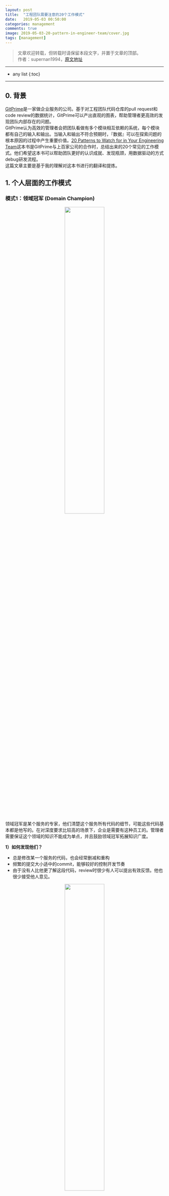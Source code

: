 ```yaml
---
layout: post
title:  "工程团队需要注意的20个工作模式"
date:   2019-05-03 00:50:00
categories: management
comments: true
image: 2019-05-03-20-pattern-in-engineer-team/cover.jpg
tags: [management]
---
```


> 文章欢迎转载，但转载时请保留本段文字，并置于文章的顶部。  
> 作者：supernan1994，[原文地址](https://supernan1994.github.io/management/20-pattern-in-engineer-team.html)

----
* any list
{:toc}

----

## 0. 背景
[GitPrime](https://www.gitprime.com)是一家做企业服务的公司。基于对工程团队代码仓库的pull request和code review的数据统计，GitPrime可以产出直观的图表，帮助管理者更高效的发现团队内部存在的问题。  
GitPrime认为高效的管理者会把团队看做有多个模块相互依赖的系统，每个模块都有自己的输入和输出。当输入和输出不符合预期时，『数据』可以在探索问题的根本原因的过程中产生重要价值。[20 Patterns to Watch for in Your
Engineering Team](https://resources.gitprime.com/books/20-patterns/)这本书是GitPrime与上百家公司的合作时，总结出来的20个常见的工作模式。他们希望这本书可以帮助团队更好的认识成就、发现瓶颈，用数据驱动的方式debug研发流程。  
这篇文章主要是基于我的理解对这本书进行的翻译和提炼。  

## 1. 个人层面的工作模式

### 模式1：领域冠军 (Domain Champion)
<div align="center"><img width="50%" height="50%" src="2019-05-03-20-pattern-in-engineer-team/domain-champion.png"/></div>
领域冠军是某个服务的专家，他们清楚这个服务所有代码的细节，可能这些代码基本都是他写的。在对深度要求比较高的场景下，企业是需要有这种员工的。管理者需要保证这个领域的知识不能成为单点，并且鼓励领域冠军拓展知识广度。

**1）如何发现他们？**
- 总是修改某一个服务的代码，也会经常删减和重构
- 频繁的提交大小适中的commit，能够较好的控制开发节奏
- 由于没有人比他更了解这段代码，review时很少有人可以提出有效反馈。他也很少接受他人意见。
<div align="center"><img width="50%" height="50%" src="2019-05-03-20-pattern-in-engineer-team/domain-champion-statistic.png"/></div>

**2）如何处理这种情况？**
- 认可他在专业上的成就，鼓励在团队中分享经验
- 给他分配一些其他感兴趣的任务，在新的任务中应用并分享过去积累的最佳实践  

很多人都喜欢呆在自己的舒适区，好的管理者需要推动他们走出来，提升团队同学的知识广度，减少系统的单点风险。

### 模式2：囤积代码 (Hoarding the Code)
<div align="center"><img width="50%" height="50%" src="2019-05-03-20-pattern-in-engineer-team/hoarding-the-code.png"/></div>
囤积代码指总是自己写代码，到迭代结束的时候才提交一个超大的PR的工作习惯。这种做法会导致代码提交上来之后，因为时间原因，reviewer不能充分review所有代码，增加产生问题的概率；即使发现了问题，也不一定有时间改正，如果是设计上有问题，可能需要推翻重做。

**1）如何发现他们？**
- 低频率提交超大的commit
- 快上线时提交PR
- review时间较长，review覆盖率较低，review意见采纳率较低
<div align="center"><img width="50%" height="50%" src="2019-05-03-20-pattern-in-engineer-team/hoarding-the-code-statistic.png"/></div>

**2）如何处理这种情况？**
- 有同理心，确定工程师有足够的时间完成这个任务
- 找一个非正式的场合，聊聊最近的工作状态，认可他们的成就。在此过程中提出团队合作的价值：可以相互学习、从不同角度看问题、减少不确定性、发现更好的解决方案。在实践中，不需要等到全部ready再提PR。


### 模式3：大量废代码 (Unusually High Churn)
<div align="center"><img width="50%" height="50%" src="2019-05-03-20-pattern-in-engineer-team/unusually-high-churn.png"/></div>
废代码是在写完之后很快就做了重写的代码。从统计数据上看，提交的代码一般有13-30%会作废，这里面包括一些测试、POC和必要的重构。超过这个范围说明团队或个人可能在非常痛苦的完成任务。这个问题可能由3种原因造成：
- 完美主义
- 纠结，不知道该如何实现
- 外部原因：需求产生的晚/不明确/发生变更

**1）如何发现他们？**
- 迭代后期产生的废代码显著提高，超过正常比例
<div align="center"><img width="50%" height="50%" src="2019-05-03-20-pattern-in-engineer-team/unusually-high-churn-statistic.png"/></div>

**2）如何处理这种情况？**
- 如果是外部原因，如需求变更导致的问题：
    - 用数据说话，告诉产品经理由于需求变更产生的额外工作量和负面影响
    - 把需求放到下一个迭代或者拆分为多个迭代完成
- 如果是内部原因：
    - 写代码前提前拆分工作，先想清楚怎么做再开始写
    - 提前做（可以在设计阶段就做） review
    - 让资深工程师说明什么是目前阶段足够好的实现，避免过度设计
    - 如果问题对当前工程师来说比较困难，找另外一个工程师一起完成

### 模式4：百发百中 (Bullseye Commits)
<div align="center"><img width="50%" height="50%" src="2019-05-03-20-pattern-in-engineer-team/bullseye-commits.png"/></div>
这种情况指：工程师能够很好的理解需求，并将需求拆分为小的任务，提交的代码基本不需要修改。

**1）如何发现他们？**
- 提前完成，而不是到截止日期才提交
- 大小合适
- 被充分review
- 第一次review就通过
<div align="center"><img width="50%" height="50%" src="2019-05-03-20-pattern-in-engineer-team/bullseye-commits-statistic.png"/></div>

**2）如何处理这种情况？**
- 面对面或在code review中留言肯定
- 跟总是可以做到的人学习经验，或者让他在review别人代码的时候提供反馈

### 模式5：个人英雄主义 (Heroing)
<div align="center"><img width="50%" height="50%" src="2019-05-03-20-pattern-in-engineer-team/heroing.png"/></div>
“英雄”总是能在最后一秒钟修复别人的问题。但这个做法会导致几个问题：
- 破坏了review的正反馈的循环
- 可能会造成团队同学的自我怀疑
- 可能会导致团队内部滋生一种懒惰的氛围：习惯性觉得有人会替自己解决问题
- 上线前的紧急修复会导致技术债的诞生

**1）如何发现他们？**
- 代码提交的比较晚
- 自己合并PR
- 很少接受别人的review建议（也有可能是其他人很少能提出有效建议）
<div align="center"><img width="50%" height="50%" src="2019-05-03-20-pattern-in-engineer-team/heroing-statistic.png"/></div>

**2）如何处理这种情况？**
- 团队成员提交更频繁、更小的commit。大型项目提交中期PR。更早的发现问题。
- 推动形成更健康的合作模式。将直接修改代码的行为转变为code review。

### 模式6：过度帮助 (Over Helping)
<div align="center"><img width="50%" height="50%" src="2019-05-03-20-pattern-in-engineer-team/over-helping.png"/></div>
过度帮助指一个工程师花费过多时间帮助其他工程师完成工作（一个人是另一个的mentor的情况除外）。这个问题会带来几个后果：
- 过多的帮助其他同学打扫战场会导致个人工作完成度不高
- 减少其他同学独立思考的机会
- 产生资源浪费

**1）如何发现他们？**
- 两个人总是互相review。从统计数据上看，其中一个经常给别人review代码、review意见经常被采纳。另一个人相反
- 代码总是在上线前一秒钟被修正
<div align="center"><img width="50%" height="50%" src="2019-05-03-20-pattern-in-engineer-team/over-helping-statistic.png"/></div>

**2）如何处理这种情况？**
- 让其他工程师介入review流程
- 让两个人负责不同的模块
- 给高级工程师一个有挑战的工作
- 更强的那一方展示出自然的领导力和教练倾向，找机会让他在团队中施展这个才华

分开两个人并不是破坏友谊，而是让知识在团队中更均匀的分布，同时磨练团队里同学的能力，让他们的职业生涯得到成长。

### 模式7：随手收拾 (Clean As You Go)
<div align="center"><img width="50%" height="50%" src="2019-05-03-20-pattern-in-engineer-team/clean-as-you-go.png"/></div>
习惯于随手收拾代码工程师会注意到已有代码的缺陷并改进它，即使跟当前正在做的任务没什么关系。这是一件非常值得鼓励的工作习惯。  
比起实现业务功能，改进的工作往往不会得到很多关注，但对于团队来说时无价的。管理者应该鼓励这种行为。

**1）如何发现他们？**
- 加了一些新代码，对周围的旧代码做了较多修改
<div align="center"><img width="50%" height="50%" src="2019-05-03-20-pattern-in-engineer-team/clean-as-you-go-statistic.png"/></div>

**2）如何处理这种情况？**
- 在公开场合认可这个工程师的工作，并鼓励大家学习。可以经常在迭代复盘会和站会上提到这类贡献，这样每个人都会知道你重视这件事情
- 在团队中推广开发规范

### 模式8：得心应手 (In the Zone)
<div align="center"><img width="50%" height="50%" src="2019-05-03-20-pattern-in-engineer-team/in-the-zone.png"/></div>
这类工程师能够持续稳定的输出高质量的代码。软件开发是一场持久战，如果想获得可持续的商业价值，必须要保证每天都有产出，真正有价值的创意可能需要花几年来实现。

**1）如何发现他们？**
- 活跃天数高于平均值
- PRs准时、大小合适
- 持续参与review
- 废代码比例较低
<div align="center"><img width="50%" height="50%" src="2019-05-03-20-pattern-in-engineer-team/in-the-zone-statistic.png"/></div>

**2）如何处理这种情况？**
- 公开、私下鼓励，赞美始终如一的坚持
- 为每个团队成员找到让他们得心应手的工作
- 减少工程师被打扰的时间

### 模式9：乱试一通 (Bit Twiddling)
<div align="center"><img width="50%" height="50%" src="2019-05-03-20-pattern-in-engineer-team/bit-twiddling.png"/></div>
这种模式是形容像拼拼图一样工作，乱试一通，期望最后得到正确的结果。这通常是因为工程师没有充分理解问题，或者不知道这次改动的背景。  
这种情况下，工程师可能会失去工作动力，而且很容易给线上引入bug。

**1）如何发现他们？**
- 较高的废代码率
- 反复修改不重要的代码（如标准库），reviewer也并不关心这个改动
<div align="center"><img width="50%" height="50%" src="2019-05-03-20-pattern-in-engineer-team/bit-twiddling-statistic.png"/></div>

**2）如何处理这种情况？**
- 找一个新的项目
- 找一个更小的需求

创造性工作者会在解决新的、有挑战的问题中得到成长。新的经历会使他们有新的收获，这个是大多数工程师都喜欢做的事情。

### 模式10：打杂 (The Busy Body)
<div align="center"><img width="50%" height="50%" src="2019-05-03-20-pattern-in-engineer-team/the-busy-body.png"/></div>
打杂的工程师是指在多个代码仓库中缝缝补补：一会儿解决前端问题，一会儿做个重构，一会儿去搞数据库的人。解决的问题通常来说比较轻量。  
如果是短期表现没什么问题。但长时间如此会造成工程师没有太多主人翁意识，因为没有一个项目是他从头到尾做完的。这也会导致人员流失。

**1）如何发现他们？**
- 在很多仓库里提交小的PR
- 因为改动是别人的代码，code review中会有比较多的讨论
- 更多时间在增加新功能。而在修复bug、优化代码方面投入较少
<div align="center"><img width="50%" height="50%" src="2019-05-03-20-pattern-in-engineer-team/the-busy-body-statistic.png"/></div>

**2）如何处理这种情况？**
- 给他一个需要从0到1搭建的系统化模块，要求不仅仅是做完，也要在这个领域积累足够的技术深度
- 持续迭代。继续给一些修复bug，单元测试，文档撰写的任务
- 请他分享过程中的经验教训和最佳实践

以上过程的关键是培养工程师的主人翁意识。

## 2. 团队层面的工作模式

### 模式11：需求变更 (Scope Creep)
<div align="center"><img width="50%" height="50%" src="2019-05-03-20-pattern-in-engineer-team/scope-creep.png"/></div>
这种情况是指，已经开始开发的情况下产生需求变更。即使设计最好的系统也会有需求变更的情况出现。管理者需要尽可能避免这种事情的发生。

**1）如何发现这个问题？**
- 临上线前提交大量代码，而且没有经过code review
<div align="center"><img width="50%" height="50%" src="2019-05-03-20-pattern-in-engineer-team/scope-creep-statistic.png"/></div>

**2）如何处理这种情况？**
- 需求变更是因为产品设计时考虑的不全面，不应该工程师承担这个后果
- 让产品经理意识到考虑不周带来额外工作量

### 模式12：产品把控能力不足 (Flaky Product Ownership)
<div align="center"><img width="50%" height="50%" src="2019-05-03-20-pattern-in-engineer-team/flaky-product-ownership.png"/></div>
把控能力不足的产品经理通常有两种表现：
- 需求不完善，需要工程师细化
- 开始开发后变更需求导致延期

**1）如何发现这个问题？**
- 在某个产品经理身上总是出现这个问题
<div align="center"><img width="50%" height="50%" src="2019-05-03-20-pattern-in-engineer-team/flaky-product-ownership-statistic.png"/></div>

**2）如何处理这种情况？**
- 可能是因为这个产品经理，工作太多，没有足够的精力。跟产品负责人沟通，可以一起帮他解决这个问题。

### 模式13：不在规划中的大规模重构 (Expanding Refactor)
<div align="center"><img width="50%" height="50%" src="2019-05-03-20-pattern-in-engineer-team/expanding-refactor.png"/></div>
这种情况是指，本来想做一个小的优化最后变成了大范围重构。

**1）如何发现这个问题？**
- 大规模重构，并且对未来的规划没有收益
<div align="center"><img width="50%" height="50%" src="2019-05-03-20-pattern-in-engineer-team/expanding-refactor-statistic.png"/></div>

**2）如何处理这种情况？**
- 给出在当前阶段，什么样的实现是合适的，不需要再优化了。

### 模式14：临上线前提交PR (Just One More Thing)
<div align="center"><img width="50%" height="50%" src="2019-05-03-20-pattern-in-engineer-team/just-one-more-thing.png"/></div>
如果只有少部分人在迭代结束的时候才提交代码，那么这是一个需要改正的习惯。如果所有人都这样，说明流程或团队文化有问题。

**1）如何发现这个问题？**
- 在核心PR merge之后又提交了大量新代码
<div align="center"><img width="50%" height="50%" src="2019-05-03-20-pattern-in-engineer-team/just-one-more-thing-statistic.png"/></div>

**2）如何处理这种情况？**
- 开发前预估工时，确定提交PR的日期（人力资源、工作量和上线时间三者是联动的）
- 跟做的不好的同学聊天，解释PR提的晚会造成的影响，站在他们的角度换位思考

### 模式15：不经思考的merge PR (Rubber Stamping)
<div align="center"><img width="50%" height="50%" src="2019-05-03-20-pattern-in-engineer-team/rubber-stamping.png"/></div>
一般有几种情况：
- 资深工程师提交一个PR，reviewer默认是没问题的
- 工程师不认可code review的价值
- 没有时间充分review

Code review会带来很多好处：
- 提升代码质量
- 知识共享
- 找到问题的更优解
- 促进团队合作和获取指导资源的一种渠道

**1）如何发现这个问题？**
- PR产生后很快被merge
- 很少会在PR中对实现方式进行讨论
<div align="center"><img width="50%" height="50%" src="2019-05-03-20-pattern-in-engineer-team/rubber-stamping-statistic.png"/></div>

**2）如何处理这种情况？**
- 具体举例说明什么样的review是好的review
- 看是不是因为需要review的代码太多、提交太晚导致的

### 模式16：知识谷仓 (Knowledge Silos)
<div align="center"><img width="50%" height="50%" src="2019-05-03-20-pattern-in-engineer-team/knowledge-silos.png"/></div>
谷仓效应指企业内部因缺少沟通，部门间各自为政，只有垂直的指挥系统，没有水平的协同机制，就象一个个的谷仓，各自拥有独立的进出系统，但缺少了谷仓与谷仓之间的沟通和互动。  
在软件开发中，当知识没有充分共享时，会产生知识谷仓。比如三个人总是互相review代码，没有其他工程师能够参与进来。时间长了也会导致习惯性信任对方的代码没有问题，会导致很多PR没有经过详细的review就被merge。

**1）如何发现这个问题？**
2~3人总是互相review代码
<div align="center"><img width="50%" height="50%" src="2019-05-03-20-pattern-in-engineer-team/knowledge-silos-statistic.png"/></div>

**2）如何处理这种情况？**
- 找其他人review他们的代码，通过这种方式也可以测试是否有工程师快速上手产生知识谷仓的代码
- 让他们review其他人代码

### 模式17：合并自己的PR (Self Merging PRs)
<div align="center"><img width="50%" height="50%" src="2019-05-03-20-pattern-in-engineer-team/self-merging-prs.png"/></div>
合并自己的代码很容易引入bug，很多公司都不允许做这种操作。

**1）如何发现这个问题？**
- 合并自己的PR
<div align="center"><img width="50%" height="50%" src="2019-05-03-20-pattern-in-engineer-team/self-merging-prs-statistic.png"/></div>

**2）如何处理这种情况？**
- 把系统设置为不允许merge自己的代码；如果不强制，也要保证merge之后会有人再review
- 如果需要紧急上线，通知测试同学参与进来
- 找这些同学聊天，搞清楚原因，明确预期。如果是资深工程师这样做，鼓励他们充分参与code review流程，因为其他工程师会效仿他的行为

### 模式18：长时间无法merge的PR (Long Running PRs)
<div align="center"><img width="50%" height="50%" src="2019-05-03-20-pattern-in-engineer-team/long-running-prs.png"/></div>
这里指的是超过一周还没有merge的PR。放置时间太长会与最新的代码产生冲突，也会影响迭代进度。

**1）如何发现这个问题？**
- 按照提交时间对PR倒排
<div align="center"><img width="50%" height="50%" src="2019-05-03-20-pattern-in-engineer-team/long-running-prs-statistic.png"/></div>

**2）如何处理这种情况？**
- PR的提交者应该肩负起这个责任，提醒其他同学review，如果出现意见不一致，想办法解决它。

### 模式19：高巴士因子 (High Bus Factor)
<div align="center"><img width="50%" height="50%" src="2019-05-03-20-pattern-in-engineer-team/high-bus-factor.png"/></div>
巴士因子是指几个核心员工收到不可抗力影响无法工作时，项目会瘫痪。员工的数量即为巴士因子。高巴士因子代表知识共享的程度更高。否则代表有筒仓效应。

**1）如何发现这个问题？**
- 观察工程师是否只固定review小范围的代码
<div align="center"><img width="50%" height="50%" src="2019-05-03-20-pattern-in-engineer-team/high-bus-factor-statistic.png"/></div>

**2）如何处理这种情况？**
- 当PR比较小、比较频繁，每个人都能参与到review的讨论中时，更容易达到知识共享的目标。

### 模式20：迭代复盘 (Sprint Retrospectives)
<div align="center"><img width="50%" height="50%" src="2019-05-03-20-pattern-in-engineer-team/sprint-retrospectives.png"/></div>
在迭代复盘会上回顾迭代的目标、发生了什么、为什么发生、计划下一步做什么。

**1）如何发现这个问题？**
- 利用统计数据说明在这个迭代发生了什么
<div align="center"><img width="50%" height="50%" src="2019-05-03-20-pattern-in-engineer-team/sprint-retrospectives-statistic.png"/></div>

**2）如何处理这种情况？**
- 教会每位同学如何利用数据分析工作情况，告诉他们哪些是值得鼓励的那些要尽可能避免。


